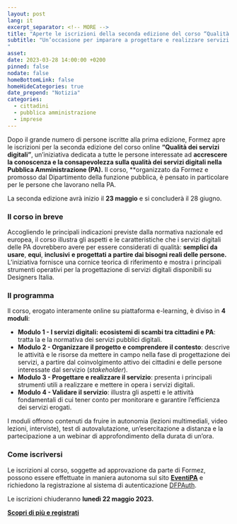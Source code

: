 ```yaml
---
layout: post
lang: it
excerpt_separator: <!-- MORE -->
title: "Aperte le iscrizioni della seconda edizione del corso “Qualità dei servizi digitali”"
subtitle: "Un’occasione per imparare a progettare e realizzare servizi pubblici di qualità
"
asset:
date: 2023-03-28 14:00:00 +0200
pinned: false
nodate: false
homeBottomLink: false
homeHideCategories: true
date_prepend: "Notizia"
categories:
  - cittadini
  - pubblica amministrazione
  - imprese
---
```


<!-- MORE -->
Dopo il grande numero di persone iscritte alla prima edizione, Formez apre le iscrizioni per la seconda edizione del corso online **“Qualità dei servizi digitali”**, un’iniziativa dedicata a tutte le persone interessate ad **accrescere la conoscenza e la consapevolezza sulla qualità dei servizi digitali nella Pubblica Amministrazione (PA).** Il corso, **organizzato da Formez e promosso dal Dipartimento della funzione pubblica, è pensato in particolare per le persone che lavorano nella PA. 

La seconda edizione avrà inizio il **23 maggio** e si concluderà il 28 giugno.

### Il corso in breve
Accogliendo le principali indicazioni previste dalla normativa nazionale ed europea, il corso illustra gli aspetti e le caratteristiche che i servizi digitali delle PA dovrebbero avere per essere considerati di qualità: **semplici da usare**, **equi**, **inclusivi** **e progettati a partire dai bisogni reali delle persone.** L’iniziativa fornisce una cornice teorica di riferimento e mostra i principali strumenti operativi per la progettazione di servizi digitali disponibili su Designers Italia.

### Il programma
 Il corso, erogato interamente online su piattaforma e-learning, è diviso in **4 moduli**:
* **Modulo 1 - I servizi digitali: ecosistemi di scambi tra cittadini e PA**: tratta la e la normativa dei servizi pubblici digitali.
* **Modulo 2 - Organizzare il progetto e comprendere il contesto**: descrive le attività e le risorse da mettere in campo nella fase di progettazione dei servizi, a partire dal coinvolgimento attivo dei cittadini e delle persone interessate dal servizio (_stakeholder_).
* **Modulo 3 - Progettare e realizzare il servizio**: presenta i principali strumenti utili a realizzare e mettere in opera i servizi digitali.
* **Modulo 4 - Validare il servizio**: illustra gli aspetti e le attività fondamentali di cui tener conto per monitorare e garantire l’efficienza dei servizi erogati.

I moduli offrono contenuti da fruire in autonomia (lezioni multimediali, video lezioni, interviste), test di autovalutazione, un’esercitazione a distanza e la partecipazione a un webinar di approfondimento della durata di un’ora.

### Come iscriversi
Le iscrizioni al corso, soggette ad approvazione da parte di Formez, possono essere effettuate in maniera autonoma sul sito **[EventiPA](http://eventipa.formez.it/node/405941)** e richiedono la registrazione al sistema di autenticazione [DFPAuth](https://auth.formez.eu/). 

Le iscrizioni chiuderanno **lunedì 22 maggio 2023.**

**[Scopri di più e registrati](http://eventipa.formez.it/node/405941)**
